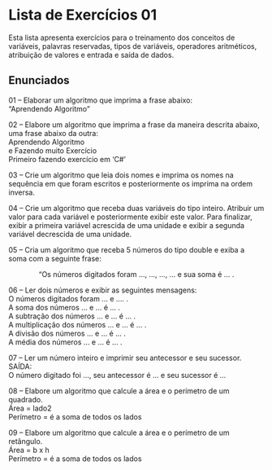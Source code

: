 # Lista de Exercícios 01

Esta lista apresenta exercícios para o treinamento dos conceitos de variáveis, palavras reservadas, tipos de variáveis, operadores aritméticos, atribuição de valores e entrada e saída de dados.

<html>
<h2>Enunciados</h2>
<p>01 – Elaborar um algoritmo que imprima a frase abaixo:<br>“Aprendendo Algoritmo”</p>
<p>02 – Elabore um algoritmo que imprima a frase da maneira descrita abaixo, uma frase abaixo da outra:<br>
Aprendendo Algoritmo<br>
e Fazendo muito Exercício<br>
Primeiro fazendo exercício em ‘C#’</p>
<p>03 – Crie um algoritmo que leia dois nomes e imprima os nomes na sequência em que
 foram escritos e posteriormente os imprima na ordem inversa.</p>
<p>04 – Crie um algoritmo que receba duas variáveis do tipo inteiro. Atribuir um valor para cada variável e posteriormente exibir este valor. Para finalizar, exibir a primeira variável acrescida de uma unidade e exibir a segunda
 variável decrescida de uma unidade.</p>
<p>05 – Cria um algoritmo que receba 5 números do tipo double e exiba a soma com a
 seguinte frase:<br>
<p style="text-align: center;">“Os números digitados foram ..., ..., ..., ... e sua soma é ... .</p>
<p>06 – Ler dois números e exibir as seguintes mensagens:<Br>
O números digitados foram ... e .... .<br>
A soma dos números ... e ... é ... .<br>
A subtração dos números ... e ... é ... .<br>
A multiplicação dos números ... e ... é ... .<br>
A divisão dos números ... e ... é ... .<br>
A média dos números ... e ... é ... .</p>
07 – Ler um número inteiro e imprimir seu antecessor e seu sucessor.<br>
SAÍDA:<br>
O número digitado foi ..., seu antecessor é ... e seu sucessor é ...</p>
<p>08 – Elabore um algoritmo que calcule a área e o perímetro de um quadrado.<br>
Área = lado2<br>
Perímetro = é a soma de todos os lados</p>
<p>09 – Elabore um algoritmo que calcule a área e o perímetro de um retângulo.<br>
Área = b x h<br>
Perímetro = é a soma de todos os lados</p>
</html>
